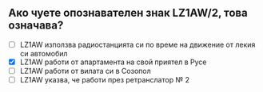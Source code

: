 ## Ако чуете опознавателен знак LZ1AW/2, това означава?

<!-- Верният отговор е отбелязан с [X] -->

- [ ] LZ1AW използва радиостанцията си по време на движение от лекия си автомобил
- [X] LZ1AW работи от апартамента на свой приятел в Русе
- [ ] LZ1AW работи от вилата си в Созопол
- [ ] LZ1AW указва, че работи през ретранслатор № 2
